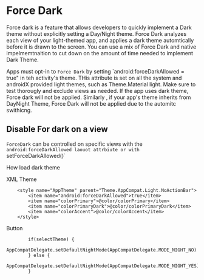 # Force Dark
Force dark is a feature that allows developers to quickly implement a Dark theme without explicitly setting a Day/Night theme. Force Dark analyzes each view of your light-themed app, and applies a dark theme automtically before it is drawn to the screen. You can use a mix of Force Dark and native impelmemtnaition to cut down on the amount of time needed to implement Dark Theme. 

Apps must opt-in to `Force Dark` by setting `android:forceDarkAllowed = true" in teh activity's theme. THis attribute is set on all the system and androidX provided light themes, such as Theme.Material light. Make sure to test thorougly and exclude views as needed. If the app uses dark theme, Force dark will not be applied. Similarly , if your app's theme inherits from DayNight Theme, Force Dark will not be applied due to the automitc swithicng. 

## Disable For dark on a view
`ForceDark` can be controlled on specific views with the `android:forceDarkAllowed laouot attrbiute or with `setForceDarkAllowed()`



How load dark theme

XML Theme
```
    <style name="AppTheme" parent="Theme.AppCompat.Light.NoActionBar">
        <item name="android:forceDarkAllowed">true</item>
        <item name="colorPrimary">@color/colorPrimary</item>
        <item name="colorPrimaryDark">@color/colorPrimaryDark</item>
        <item name="colorAccent">@color/colorAccent</item>
    </style>

```

Button 
```
        if(selectTheme) {
            AppCompatDelegate.setDefaultNightMode(AppCompatDelegate.MODE_NIGHT_NO)
        } else {
            AppCompatDelegate.setDefaultNightMode(AppCompatDelegate.MODE_NIGHT_YES)
        }
```

